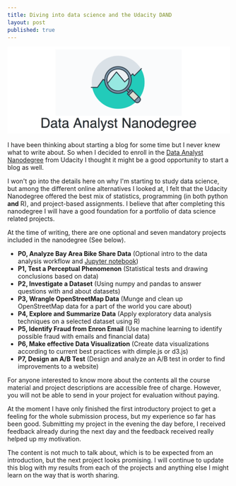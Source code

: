 ```yaml
---
title: Diving into data science and the Udacity DAND
layout: post
published: true
---
```


![Data Analyst Nanodegree](/img/2017-03-05-DAND.png)

I have been thinking about starting a blog for some time but I never knew what
to write about. So when I decided to enroll in the [Data Analyst
Nanodegree](https://www.udacity.com/course/data-analyst-nanodegree--nd002) from
Udacity I thought it might be a good opportunity to start a blog as well.

I won't go into the details here on why I'm starting to study data science, but
among the different online alternatives I looked at, I felt that the Udacity
Nanodegree offered the best mix of statistics, programming (in both python
**and** R), and project-based assignments. I believe that after completing this
nanodegree I will have a good foundation for a portfolio of data science
related projects.

At the time of writing, there are one optional and seven mandatory projects
included in the nanodegree (See below).

* **P0, Analyze Bay Area Bike Share Data** (Optional intro to the data analysis
  workflow and [Jupyter notebook](https://jupyter.org))
* **P1, Test a Perceptual Phenomenon** (Statistical tests and drawing
  conclusions based on data)
* **P2, Investigate a Dataset** (Using numpy and pandas to answer questions
  with and about datasets)
* **P3, Wrangle OpenStreetMap Data** (Munge and clean up OpenStreetMap data for
  a part of the world you care about)
* **P4, Explore and Summarize Data** (Apply exploratory data analysis
  techniques on a selected dataset using R)
* **P5, Identify Fraud from Enron Email** (Use machine learning to identify
  possible fraud with emails and financial data)
* **P6, Make effective Data Visualization** (Create data visualizations
  according to current best practices with dimple.js or d3.js)
* **P7, Design an A/B Test** (Design and analyze an A/B test in order to find
  improvements to a website)

For anyone interested to know more about the contents all the course material
and project descriptions are accessible free of charge. However, you will not
be able to send in your project for evaluation without paying.

At the moment I have only finished the first introductory project to get a
feeling for the whole submission process, but my experience so far has been
good. Submitting my project in the evening the day before, I received feedback
already during the next day and the feedback received really helped up my
motivation.

The content is not much to talk about, which is to be expected from an
introduction, but the next project looks promising. I will continue to update
this blog with my results from each of the projects and anything else I might
learn on the way that is worth sharing.
